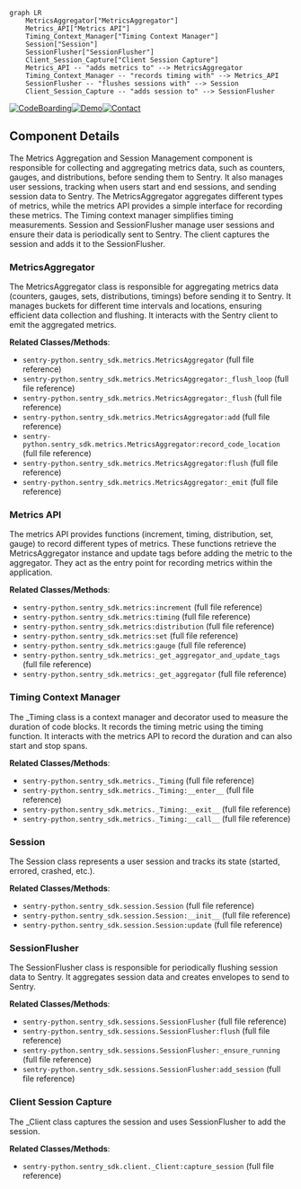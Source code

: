 ```mermaid
graph LR
    MetricsAggregator["MetricsAggregator"]
    Metrics_API["Metrics API"]
    Timing_Context_Manager["Timing Context Manager"]
    Session["Session"]
    SessionFlusher["SessionFlusher"]
    Client_Session_Capture["Client Session Capture"]
    Metrics_API -- "adds metrics to" --> MetricsAggregator
    Timing_Context_Manager -- "records timing with" --> Metrics_API
    SessionFlusher -- "flushes sessions with" --> Session
    Client_Session_Capture -- "adds session to" --> SessionFlusher
```
[![CodeBoarding](https://img.shields.io/badge/Generated%20by-CodeBoarding-9cf?style=flat-square)](https://github.com/CodeBoarding/CodeBoarding)[![Demo](https://img.shields.io/badge/Try%20our-Demo-blue?style=flat-square)](https://www.codeboarding.org/demo)[![Contact](https://img.shields.io/badge/Contact%20us%20-%20codeboarding@gmail.com-lightgrey?style=flat-square)](mailto:codeboarding@gmail.com)

## Component Details

The Metrics Aggregation and Session Management component is responsible for collecting and aggregating metrics data, such as counters, gauges, and distributions, before sending them to Sentry. It also manages user sessions, tracking when users start and end sessions, and sending session data to Sentry. The MetricsAggregator aggregates different types of metrics, while the metrics API provides a simple interface for recording these metrics. The Timing context manager simplifies timing measurements. Session and SessionFlusher manage user sessions and ensure their data is periodically sent to Sentry. The client captures the session and adds it to the SessionFlusher.

### MetricsAggregator
The MetricsAggregator class is responsible for aggregating metrics data (counters, gauges, sets, distributions, timings) before sending it to Sentry. It manages buckets for different time intervals and locations, ensuring efficient data collection and flushing. It interacts with the Sentry client to emit the aggregated metrics.


**Related Classes/Methods**:

- `sentry-python.sentry_sdk.metrics.MetricsAggregator` (full file reference)
- `sentry-python.sentry_sdk.metrics.MetricsAggregator:_flush_loop` (full file reference)
- `sentry-python.sentry_sdk.metrics.MetricsAggregator:_flush` (full file reference)
- `sentry-python.sentry_sdk.metrics.MetricsAggregator:add` (full file reference)
- `sentry-python.sentry_sdk.metrics.MetricsAggregator:record_code_location` (full file reference)
- `sentry-python.sentry_sdk.metrics.MetricsAggregator:flush` (full file reference)
- `sentry-python.sentry_sdk.metrics.MetricsAggregator:_emit` (full file reference)


### Metrics API
The metrics API provides functions (increment, timing, distribution, set, gauge) to record different types of metrics. These functions retrieve the MetricsAggregator instance and update tags before adding the metric to the aggregator. They act as the entry point for recording metrics within the application.


**Related Classes/Methods**:

- `sentry-python.sentry_sdk.metrics:increment` (full file reference)
- `sentry-python.sentry_sdk.metrics:timing` (full file reference)
- `sentry-python.sentry_sdk.metrics:distribution` (full file reference)
- `sentry-python.sentry_sdk.metrics:set` (full file reference)
- `sentry-python.sentry_sdk.metrics:gauge` (full file reference)
- `sentry-python.sentry_sdk.metrics:_get_aggregator_and_update_tags` (full file reference)
- `sentry-python.sentry_sdk.metrics:_get_aggregator` (full file reference)


### Timing Context Manager
The _Timing class is a context manager and decorator used to measure the duration of code blocks. It records the timing metric using the timing function. It interacts with the metrics API to record the duration and can also start and stop spans.


**Related Classes/Methods**:

- `sentry-python.sentry_sdk.metrics._Timing` (full file reference)
- `sentry-python.sentry_sdk.metrics._Timing:__enter__` (full file reference)
- `sentry-python.sentry_sdk.metrics._Timing:__exit__` (full file reference)
- `sentry-python.sentry_sdk.metrics._Timing:__call__` (full file reference)


### Session
The Session class represents a user session and tracks its state (started, errored, crashed, etc.).


**Related Classes/Methods**:

- `sentry-python.sentry_sdk.session.Session` (full file reference)
- `sentry-python.sentry_sdk.session.Session:__init__` (full file reference)
- `sentry-python.sentry_sdk.session.Session:update` (full file reference)


### SessionFlusher
The SessionFlusher class is responsible for periodically flushing session data to Sentry. It aggregates session data and creates envelopes to send to Sentry.


**Related Classes/Methods**:

- `sentry-python.sentry_sdk.sessions.SessionFlusher` (full file reference)
- `sentry-python.sentry_sdk.sessions.SessionFlusher:flush` (full file reference)
- `sentry-python.sentry_sdk.sessions.SessionFlusher:_ensure_running` (full file reference)
- `sentry-python.sentry_sdk.sessions.SessionFlusher:add_session` (full file reference)


### Client Session Capture
The _Client class captures the session and uses SessionFlusher to add the session.


**Related Classes/Methods**:

- `sentry-python.sentry_sdk.client._Client:capture_session` (full file reference)